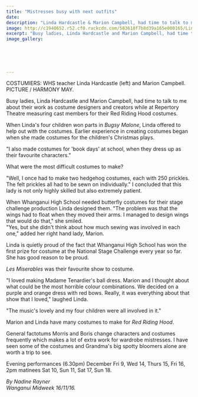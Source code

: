 ```yaml
---
title: "Mistresses busy with next outfits"
date: 
description: "Linda Hardcastle & Marion Campbell, had time to talk to me about their work as costume designers & creators while at Repertory Theatre measuring cast members for their Red Riding Hood costumes..."
image: http://c1940652.r52.cf0.rackcdn.com/583618f7b8d39a165e000165/Linda-Hardcastle-Midweek-16-Nov-2016.jpg
excerpt: "Busy ladies, Linda Hardcastle and Marion Campbell, had time to talk to me about their work as costume designers and creators while at Repertory Theatre measuring cast members for their Red Riding Hood costumes."
image_gallery:
    
    
    
    
    
---
```


<p><span>COSTUMIERS: WHS teacher Linda Hardcastle (left) and Marion Campbell. <br />PICTURE / HARMONY MAY.</span></p>
<p>Busy ladies, Linda Hardcastle and Marion Campbell, had time to talk to me about their work as costume designers and creators while at Repertory Theatre measuring cast members for their Red Riding Hood costumes.</p>
<p>When Linda's four children won parts in&nbsp;<em>Bugsy Malone</em>, Linda offered to help out with the costumes. Earlier experience in creating costumes began when she made costumes for the children's Christmas plays.</p>
<p>"I also made costumes for 'book days' at school, when they dress up as their favourite characters."</p>
<p>What were the most difficult costumes to make?</p>
<p>"Well, I once had to make two hedgehog costumes, each with 250 prickles. The felt prickles all had to be sewn on individually." I concluded that this lady is not only highly skilled but also extremely patient.</p>
<p>When Whanganui High School needed butterfly costumes for their stage challenge production Linda designed them. "The problem was that the wings had to float when they moved their arms. I managed to design wings that would do that," she smiled.<br />"Yes, but she didn't think about how much sewing was involved in each one," added her right hand lady, Marion.</p>
<p>Linda is quietly proud of the fact that Whanganui High School has won the first prize for costume at the National Stage Challenge every year so far. She has good reason to be proud.<br /><em></em></p>
<p><em>Les Miserables</em>&nbsp;was their favourite show to costume.</p>
<p>"I loved making Madame Tenardier's ball dress. Marion and I thought about what could be the most horrible colour combinations. We decided on a purple and orange dress with red bows. Really, it was everything about that show that I loved," laughed Linda.</p>
<p>"The music's lovely and my four children were all involved in it."</p>
<p>Marion and Linda have many costumes to make for&nbsp;<em>Red Riding Hood</em>.</p>
<p>General factotums Morris and Boris change characters and costumes frequently which makes a lot of extra work for wardrobe mistresses. I have seen some of the costumes and Grandma's big spotty bloomers alone are worth a trip to see.</p>
<p>Evening performances (6.30pm) December Fri 9, Wed 14, Thurs 15, Fri 16, 2pm matinees Sat 10, Sun 11, Sat 17, Sun 18.</p>
<p class="clear syndicator"><em>By Nadine Rayner<br /></em><em>Wanganui Midweek 16/11/16.&nbsp;</em></p>

